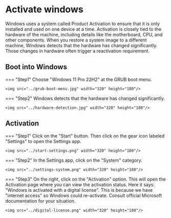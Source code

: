 # Activate windows
Windows uses a system called Product Activation to ensure that it is only installed and used on one device at a time. Activation is closely tied to the hardware of the machine, including details like the motherboard, CPU, and other components. When you restore a system image to a different machine, Windows detects that the hardware has changed significantly. Those changes in hardware often trigger a reactivation requirement.

## Boot into Windows
=== "Step1"
    Choose "Windows 11 Pro 22H2" at the GRUB boot menu.
    
    <img src="../grub-boot-menu.jpg" width="320" height="180"/>

=== "Step2"
    Windows detects that the hardware has changed significantly.
    
    <img src="../hardware-detection.jpg" width="320" height="180"/>

## Activation
=== "Step1"
    Click on the "Start" button. Then click on the gear icon labeled "Settings" to open the Settings app.

    <img src="../start-settings.png" width="320" height="180"/>

=== "Step2"
    In the Settings app, click on the "System" category.

    <img src="../settings-system.png" width="320" height="180"/>

=== "Step3"
    On the right, click on the "Activation" option. This will open the Activation page where you can view the activation status. Here it says: "Windows is activated with a digital license". This is because we have "internet access" so Windows could re-activate. Consult official Microsoft documentation for your situation.

    <img src="../digital-license.png" width="320" height="180"/>